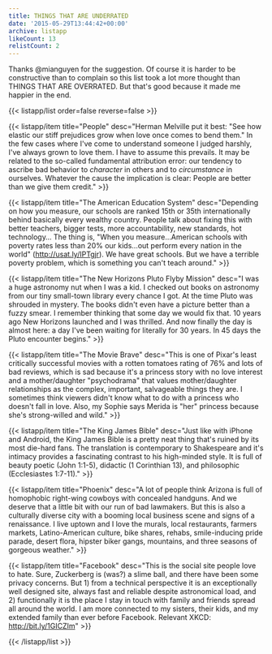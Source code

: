 ```yaml
---
title: THINGS THAT ARE UNDERRATED
date: '2015-05-29T13:44:42+00:00'
archive: listapp
likeCount: 13
relistCount: 2
---
```


Thanks @mianguyen for the suggestion. Of course it is harder to be constructive than to complain so this list took a lot more thought than THINGS THAT ARE OVERRATED. But that's good because it made me happier in the end.

<!--more-->

{{< listapp/list order=false reverse=false >}}

   {{< listapp/item title="People"
      desc="Herman Melville put it best: \"See how elastic our stiff prejudices grow when love once comes to bend them.\" In the few cases where I've come to understand someone I judged harshly, I've always grown to love them. I have to assume this prevails. It may be related to the so-called fundamental attribution error: our tendency to ascribe bad behavior to *character* in others and to *circumstance* in ourselves. Whatever the cause the implication is clear: People are better than we give them credit." >}}

   {{< listapp/item title="The American Education System"
      desc="Depending on how you measure, our schools are ranked 15th or 35th internationally behind basically every wealthy country. People talk about fixing this with better teachers, bigger tests, more accountability, new standards, hot technology… The thing is, \"When you measure…American schools with poverty rates less than 20% our kids…out perform every nation in the world\" (http://usat.ly/IPTgjr). We have great schools. But we have a terrible poverty problem, which is something you can't teach around." >}}

   {{< listapp/item title="The New Horizons Pluto Flyby Mission"
      desc="I was a huge astronomy nut when I was a kid. I checked out books on astronomy from our tiny small-town library every chance I got. At the time Pluto was shrouded in mystery. The books didn't even have a picture better than a fuzzy smear. I remember thinking that some day we would fix that. 10 years ago New Horizons launched and I was thrilled. And now finally the day is almost here: a day I've been waiting for literally for 30 years. In 45 days the Pluto encounter begins." >}}

   {{< listapp/item title="The Movie Brave"
      desc="This is one of Pixar's least critically successful movies with a rotten tomatoes rating of 76% and lots of bad reviews, which is sad because it's a princess story with no love interest and a mother/daughter \"psychodrama\" that values mother/daughter relationships as the complex, important, salvageable things they are. I sometimes think viewers didn't know what to do with a princess who doesn't fall in love. Also, my Sophie says Merida is \"her\" princess because she's strong-willed and wild." >}}

   {{< listapp/item title="The King James Bible"
      desc="Just like with iPhone and Android, the King James Bible is a pretty neat thing that's ruined by its most die-hard fans. The translation is contemporary to Shakespeare and it's intimacy provides a fascinating contrast to his high-minded style. It is full of beauty poetic (John 1:1-5), didactic (1 Corinthian 13), and philosophic (Ecclesiastes 1:7-11)." >}}

   {{< listapp/item title="Phoenix"
      desc="A lot of people think Arizona is full of homophobic right-wing cowboys with concealed handguns. And we deserve that a little bit with our run of bad lawmakers. But this is also a culturally diverse city with a booming local business scene and signs of a renaissance. I live uptown and I love the murals, local restaurants, farmers markets, Latino-American culture, bike shares, rehabs, smile-inducing pride parade, desert flora, hipster biker gangs, mountains, and three seasons of gorgeous weather." >}}

   {{< listapp/item title="Facebook"
      desc="This is the social site people love to hate. Sure, Zuckerberg is (was?) a slime ball, and there have been some privacy concerns. But 1) from a technical perspective it is an exceptionally well designed site, always fast and reliable despite astronomical load, and 2) functionally it is the place I stay in touch with family and friends spread all around the world. I am more connected to my sisters, their kids, and my extended family than ever before Facebook. Relevant XKCD: http://bit.ly/1GICZIm" >}}

{{< /listapp/list >}}
